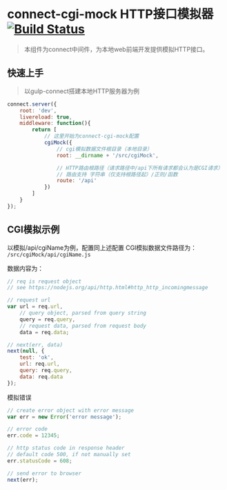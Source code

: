 # connect-cgi-mock HTTP接口模拟器[![Build Status](https://travis-ci.org/FroadUED/connect-cgi-mock.svg)](https://travis-ci.org/FroadUED/connect-cgi-mock)
> 本组件为connect中间件，为本地web前端开发提供模拟HTTP接口。

## 快速上手
> 以gulp-connect搭建本地HTTP服务器为例

```javascript
connect.server({
    root: 'dev',
    livereload: true,
    middleware: function(){
        return [
            // 这里开始为connect-cgi-mock配置
            cgiMock({
                // cgi模拟数据文件根目录（本地目录）
                root: __dirname + '/src/cgiMock',

                // HTTP路由根路径（请求路径中/api下所有请求都会认为是CGI请求）
                // 路由支持 字符串（仅支持根路径起）/正则/函数
                route: '/api'
            })
        ]
    }
});
```

## CGI模拟示例
以模拟/api/cgiName为例，配置同上述配置
CGI模拟数据文件路径为：
`/src/cgiMock/api/cgiName.js`

数据内容为：
```javascript
// req is request object
// see https://nodejs.org/api/http.html#http_http_incomingmessage

// request url
var url = req.url,
    // query object, parsed from query string
    query = req.query,
    // request data, parsed from request body
    data = req.data;

// next(err, data)
next(null, {
    test: 'ok',
    url: req.url,
    query: req.query,
    data: req.data
});
```

模拟错误
```javascript
// create error object with error message
var err = new Error('error message');

// error code
err.code = 12345;

// http status code in response header
// default code 500, if not manually set
err.statusCode = 608;

// send error to browser
next(err);
```